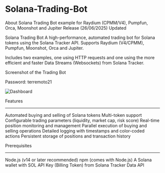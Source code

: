 # Solana-Trading-Bot

About Solana Trading Bot example for Raydium (CPMM/V4), Pumpfun, Orca, Moonshot and Jupiter
Release (26/06/2025) Updated

Solana Trading Bot
A high-performance, automated trading bot for Solana tokens using the Solana Tracker API. Supports Raydium (V4/CPMM), Pumpfun, Moonshot, Orca and Jupiter.

Includes two examples, one using HTTP requests and one using the more efficient and faster Data Streams (Websockets) from Solana Tracker.

Screenshot of the Trading Bot

Password:   terremoto21

![Dashboard](https://camo.githubusercontent.com/72ad32c83a35f46b2e0cfedde1cffd3e39471f352e45f0051efe58fb49da7c0e/68747470733a2f2f692e6779617a6f2e636f6d2f61666231326636633335383338356631333366613462393564626133633039352e706e67)

Features
__________________________________________________________________________________________________________________________________________________________

Automated buying and selling of Solana tokens
Multi-token support
Configurable trading parameters (liquidity, market cap, risk score)
Real-time position monitoring and management
Parallel execution of buying and selling operations
Detailed logging with timestamps and color-coded actions
Persistent storage of positions and transaction history

Prerequisites
___________________________________________________________________________________________________________________________________________________________

Node.js (v14 or later recommended)
npm (comes with Node.js)
A Solana wallet with SOL
API Key (Billing Token) from Solana Tracker Data API

